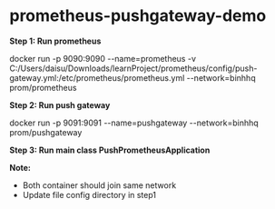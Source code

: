 # prometheus-pushgateway-demo
**Step 1: Run prometheus**

docker run  -p 9090:9090 --name=prometheus -v C:/Users/daisu/Downloads/learnProject/prometheus/config/push-gateway.yml:/etc/prometheus/prometheus.yml --network=binhhq prom/prometheus
	
**Step 2: Run push gateway**

docker run -p 9091:9091 --name=pushgateway --network=binhhq prom/pushgateway

	
**Step 3: Run main class PushPrometheusApplication**
 

**Note:**
- Both container should join same network
- Update file config directory in step1
